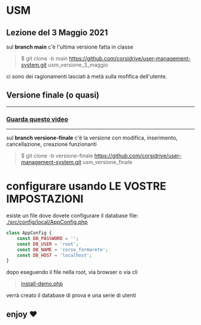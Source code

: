 # USM


## Lezione del 3 Maggio 2021
sul **branch main** c'è l'ultima versione fatta in classe

> $ git clone -b main https://github.com/corsidrive/user-management-system.git usm_versione_3_maggio

ci sono dei ragionamenti lasciati à metà sulla mofifica dell'utente.


## Versione finale (o quasi)

---
### [Guarda questo video](https://drive.google.com/file/d/1_NqRP3Y1pAP4IfarFZD4M4lSYTiGNTZ-/view) 
---

sul **branch versione-finale** c'è la versione con modifica, inserimento, cancellazione, creazione funzionanti

> $ git clone -b versione-finale https://github.com/corsidrive/user-management-system.git usm_versione_finale


# configurare usando LE VOSTRE IMPOSTAZIONI  

esiste un file dove dovete configurare il database 
file: [./src/config/local/AppConfig.php](./src/config/local/AppConfig.php)

```php
class AppConfig {
    const DB_PASSWORD = '';
    const DB_USER = 'root';
    const DB_NAME = 'corso_formarete';
    const DB_HOST = 'localhost';
}
```

dopo eseguendo il file nella root, via browser o via cli

> [install-demo.php](https://github.com/corsidrive/user-management-system/blob/versione-finale/install-demo.php) 

verrà creato il database di prova e una serie di utenti



## enjoy ❤


